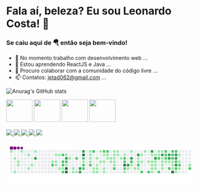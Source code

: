 <h1> Fala aí, beleza? Eu sou Leonardo Costa! 👋 </h1>

<h3> Se caiu aqui de 🪂 então seja bem-vindo! </h3>

- 🔭 No momento trabalho com desenvolvimento web ...
- 🌱 Estou aprendendo ReactJS e Java ...
- 👯 Procuro colaborar com a comunidade do código livre ...
- 📫 Contatos: jetad062@gmail.com ...

![Anurag's GitHub stats](https://github-readme-stats.vercel.app/api?username=leocostarj22&show_icons=true&theme=tokyonight)

<div style="align: center">
  <img src="https://cdn.jsdelivr.net/gh/devicons/devicon/icons/html5/html5-original.svg" width="70px" height="60">
  <img src="https://cdn.jsdelivr.net/gh/devicons/devicon/icons/css3/css3-original.svg" width="70px" height="60">
  <img src="https://cdn.jsdelivr.net/gh/devicons/devicon/icons/javascript/javascript-plain.svg" width="70px" height="60">
  <img src="https://cdn.jsdelivr.net/gh/devicons/devicon/icons/typescript/typescript-plain.svg" width="70px" height="60">
  <br>
</div>
<br>
<div>
  <a href="mailto://jetad062@gmail.com"> <img src="https://img.shields.io/badge/Gmail-D14836?style=for-the-badge&logo=gmail&logoColor=white" target="_blank"> </a>
  <a href="https://www.linkedin.com/in/leonardocosta79/"> <img src="https://img.shields.io/badge/LinkedIn-0077B5?style=for-the-badge&logo=linkedin&logoColor=white" target="_blank"> </a>
  <a href="http://www.twitch.tv/querubatv"> <img src="https://img.shields.io/badge/Twitch-9146FF?style=for-the-badge&logo=twitch&logoColor=white" target="_blank"> </a>
  <a href="https://www.youtube.com/channel/UCirkUapFMnw1NSndS9oaStA"> <img src="https://img.shields.io/badge/YouTube-FF0000?style=for-the-badge&logo=youtube&logoColor=white" target="_blank"> </a>
  <a href="http://wa.me/5522988390521?text=Ol%C3%A1!%20Entrei%20em%20seu%20site%20e%20gostaria%20de%20obter%20mais%20informa%C3%A7%C3%B5es.%20Pode%20me%20ajudar%3F"> <img src="https://img.shields.io/badge/WhatsApp-25D366?style=for-the-badge&logo=whatsapp&logoColor=white" target="_blank"> </a>
</div>
<br>
<div>
  <img src="https://raw.githubusercontent.com/Platane/snk/output/github-contribution-grid-snake.gif">
</div>

